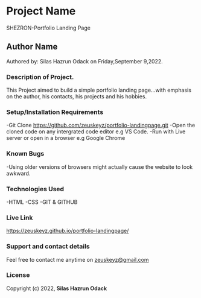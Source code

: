 # Project Name
SHEZRON-Portfolio Landing Page

## Author Name
Authored by: Silas Hazrun Odack on Friday,September 9,2022.

### Description of Project.
This Project aimed to build a simple portfolio landing page...with emphasis on the author, his contacts, his projects and his hobbies.

### Setup/Installation Requirements
-Git Clone https://github.com/zeuskeyz/portfolio-landingpage.git
-Open the cloned code on any intergrated code editor e.g VS Code.
-Run with Live server or open in a browser e.g Google Chrome

### Known Bugs
-Using older versions of browsers might actually cause the website to look awkward.

### Technologies Used
-HTML
-CSS
-GIT & GITHUB

### Live Link
https://zeuskeyz.github.io/portfolio-landingpage/

### Support and contact details
Feel free to contact me anytime on zeuskeyz@gmail.com

### License
Copyright (c) 2022, **Silas Hazrun Odack**